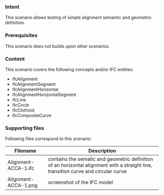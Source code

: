 ### Intent

This scenario allows testing of simple alignment semantic and geometric definition.

### Prerequisites

This scenario does not builds upon other scenarios.

### Content

This scenario covers the following concepts and/or IFC entities:

- IfcAlignment
- IfcAlignmentSegment
- IfcAlignmentHorizontal
- IfcAlignmentHorizontalSegment
- IfcLine
- IfcCircle
- IfcClothoid
- IfcCompositeCurve


### Supporting files

Following files correspond to this scenario:

| Filename                          | Description                                 |
|-----------------------------------|---------------------------------------------|
| Alignment-ACCA-1.ifc              | contains the sematic and geometric definition of an horizontal alignment with a straight line, transition curve and circular curve |
| Alignment-ACCA-1.png              | screenshot of the IFC model |
